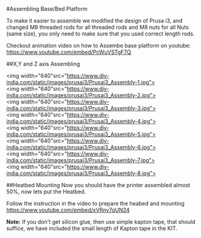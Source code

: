#Assembling Base/Bed Platform

To make it easier to assemble we modified the design of Prusa i3, and changed M8 threaded rods for all threaded rods and M8 nuts for all Nuts (same size), you only need to make sure that you used correct length rods.

Checkout animation video on how to Assembe base platform on youtube: https://www.youtube.com/embed/PcWuVSTgF7Q

##X,Y and Z axis Assembling

<img width="640"src="https://www.diy-india.com/static/images/prusai3/Prusai3_Assembly-1.jpg">
<br />
<img width="640"src="https://www.diy-india.com/static/images/prusai3/Prusai3_Assembly-2.jpg">
<br />
<img width="640"src="https://www.diy-india.com/static/images/prusai3/Prusai3_Assembly-3.jpg">
<br />
<img width="640"src="https://www.diy-india.com/static/images/prusai3/Prusai3_Assembly-4.jpg">
<br />
<img width="640"src="https://www.diy-india.com/static/images/prusai3/Prusai3_Assembly-5.jpg">
<br />
<img width="640"src="https://www.diy-india.com/static/images/prusai3/Prusai3_Assembly-6.jpg">
<br />
<img width="640"src="https://www.diy-india.com/static/images/prusai3/Prusai3_Assembly-7.jpg">
<br />
<img width="640"src="https://www.diy-india.com/static/images/prusai3/Prusai3_Assembly-8.jpg">

##Heatbed Mounting
Now you should have the printer assembled almost 50%, now lets put the Heatbed.

Follow the instruction in the video to prepare the heabed and mounting https://www.youtube.com/embed/xVRny7qUN24

**Note:** If you don't get silicon glue, then use simple kapton tape, that should suffice, we have included the small length of Kapton tape in the KIT.

